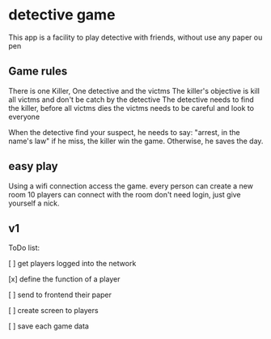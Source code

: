 # detective game

This app is a facility to play detective with friends, without use any paper ou pen

## Game rules
There is one Killer, One detective and the victms
The killer's objective is kill all victms and don't be catch by the detective
The detective needs to find the killer, before all victms dies
the victms needs to be careful and look to everyone

When the detective find your suspect, he needs to say: "arrest, in the name's law"
if he miss, the killer win the game. Otherwise, he saves the day.

## easy play
Using a wifi connection access the game. every person can create a new room 10 players can connect with the room
don't need login, just give yourself a nick.

## v1
ToDo list:

[ ] get players logged into the network

[x] define the function of a player

[ ] send to frontend their paper

[ ] create screen to players

[ ] save each game data

